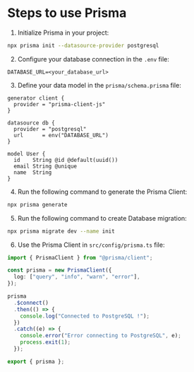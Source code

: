 # Steps to use Prisma

1. Initialize Prisma in your project:

```bash
npx prisma init --datasource-provider postgresql
```

2. Configure your database connection in the `.env` file:

```env
DATABASE_URL=<your_database_url>
```

3. Define your data model in the `prisma/schema.prisma` file:

```
generator client {
  provider = "prisma-client-js"
}

datasource db {
  provider = "postgresql"
  url      = env("DATABASE_URL")
}

model User {
  id    String @id @default(uuid())
  email String @unique
  name  String
}
```

4. Run the following command to generate the Prisma Client:

```bash
npx prisma generate
```

5. Run the following command to create Database migration:

```bash
npx prisma migrate dev --name init
```

6. Use the Prisma Client in `src/config/prisma.ts` file:

```typescript
import { PrismaClient } from "@prisma/client";

const prisma = new PrismaClient({
  log: ["query", "info", "warn", "error"],
});

prisma
  .$connect()
  .then(() => {
    console.log("Connected to PostgreSQL !");
  })
  .catch((e) => {
    console.error("Error connecting to PostgreSQL", e);
    process.exit(1);
  });

export { prisma };
```
